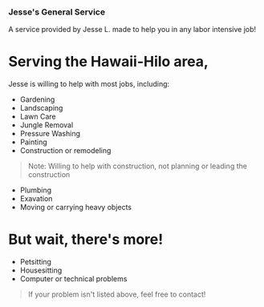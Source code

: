 ### Jesse's General Service
A service provided by Jesse L. made to help you in any labor intensive job!

# Serving the Hawaii-Hilo area,
 Jesse is willing to help with most jobs, including:
 - Gardening
 - Landscaping
 - Lawn Care
 - Jungle Removal
 - Pressure Washing
 - Painting
 - Construction or remodeling
  >Note: Willing to help with construction,
  >not planning or leading the construction
 - Plumbing
 - Exavation
 - Moving or carrying heavy objects

# But wait, there's more!
 - Petsitting
 - Housesitting
 - Computer or technical problems

>If your problem isn't listed above, feel free to contact!


